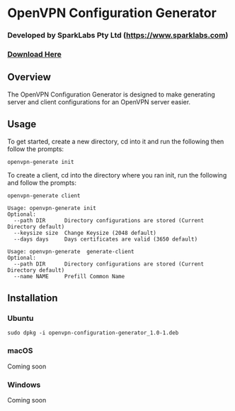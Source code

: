 # OpenVPN Configuration Generator
### Developed by SparkLabs Pty Ltd (https://www.sparklabs.com)
### [Download Here](https://github.com/thesparklabs/openvpn-configuration-generator/releases/latest)


## Overview
The OpenVPN Configuration Generator is designed to make generating server and 
client configurations for an OpenVPN server easier.

## Usage
To get started, create a new directory, cd into it and run the following then follow the prompts:

`openvpn-generate init`

To create a client, cd into the directory where you ran init, run the following and follow the prompts:

`openvpn-generate client`

```
Usage: openvpn-generate init
Optional:
  --path DIR      Directory configurations are stored (Current Directory default)
  --keysize size  Change Keysize (2048 default)
  --days days     Days certificates are valid (3650 default)

Usage: openvpn-generate  generate-client
Optional:
  --path DIR      Directory configurations are stored (Current Directory default)
  --name NAME     Prefill Common Name
```

## Installation

### Ubuntu
`sudo dpkg -i openvpn-configuration-generator_1.0-1.deb`

### macOS
Coming soon

### Windows
Coming soon